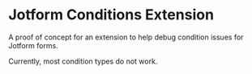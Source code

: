 # Jotform Conditions Extension
A proof of concept for an extension to help debug condition issues for Jotform forms.

Currently, most condition types do not work.

